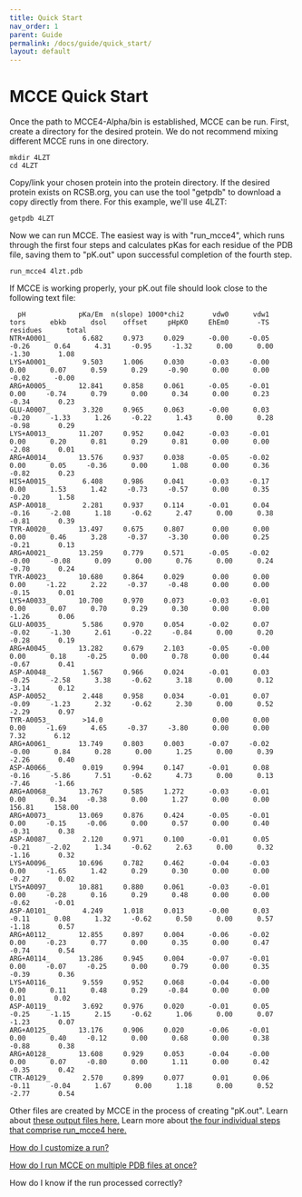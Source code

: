 ```yaml
---
title: Quick Start
nav_order: 1
parent: Guide
permalink: /docs/guide/quick_start/
layout: default
---
```

# MCCE Quick Start

Once the path to MCCE4-Alpha/bin is established, MCCE can be run. First, create a directory for the desired protein. We do not recommend mixing different MCCE runs in one directory.

```
mkdir 4LZT
cd 4LZT
```

Copy/link your chosen protein into the protein directory. If the desired protein exists on RCSB.org, you can use the tool "getpdb" to download a copy directly from there. For this example, we'll use 4LZT:

```
getpdb 4LZT
```

Now we can run MCCE. The easiest way is with "run_mcce4", which runs through the first four steps and calculates pKas for each residue of the PDB file, saving them to "pK.out" upon successful completion of the fourth step.

```
run_mcce4 4lzt.pdb
```

If MCCE is working properly, your pK.out file should look close to the following text file:

```
  pH             pKa/Em  n(slope) 1000*chi2       vdw0      vdw1      tors      ebkb      dsol    offset     pHpK0     EhEm0       -TS  residues      total
NTR+A0001_        6.682     0.973     0.029      -0.00     -0.05     -0.26      0.64      4.31     -0.95     -1.32      0.00      0.00     -1.30       1.08
LYS+A0001_        9.503     1.006     0.030      -0.03     -0.00      0.00      0.07      0.59      0.29     -0.90      0.00      0.00     -0.02      -0.00
ARG+A0005_       12.841     0.858     0.061      -0.05     -0.01      0.00     -0.74      0.79      0.00      0.34      0.00      0.23     -0.34       0.23
GLU-A0007_        3.320     0.965     0.063      -0.00      0.03     -0.20     -1.33      1.26     -0.22      1.43      0.00      0.28     -0.98       0.29
LYS+A0013_       11.207     0.952     0.042      -0.03     -0.01      0.00      0.20      0.81      0.29      0.81      0.00      0.00     -2.08       0.01
ARG+A0014_       13.576     0.937     0.038      -0.05     -0.02      0.00      0.05     -0.36      0.00      1.08      0.00      0.36     -0.82       0.23
HIS+A0015_        6.408     0.986     0.041      -0.03     -0.17      0.00      1.53      1.42     -0.73     -0.57      0.00      0.35     -0.20       1.58
ASP-A0018_        2.281     0.937     0.114      -0.01      0.04     -0.16     -2.08      1.18     -0.62      2.47      0.00      0.38     -0.81       0.39
TYR-A0020_       13.497     0.675     0.807       0.00      0.00      0.00      0.46      3.28     -0.37     -3.30      0.00      0.25     -0.21       0.13
ARG+A0021_       13.259     0.779     0.571      -0.05     -0.02     -0.00     -0.08      0.09      0.00      0.76      0.00      0.24     -0.70       0.24
TYR-A0023_       10.680     0.864     0.029       0.00      0.00      0.00     -1.22      2.22     -0.37     -0.48      0.00      0.00     -0.15       0.01
LYS+A0033_       10.700     0.970     0.073      -0.03     -0.01      0.00      0.07      0.70      0.29      0.30      0.00      0.00     -1.26       0.06
GLU-A0035_        5.586     0.970     0.054      -0.02      0.07     -0.02     -1.30      2.61     -0.22     -0.84      0.00      0.20     -0.28       0.19
ARG+A0045_       13.282     0.679     2.103      -0.05     -0.00      0.00      0.18     -0.25      0.00      0.78      0.00      0.44     -0.67       0.41
ASP-A0048_        1.567     0.966     0.024      -0.01      0.03     -0.25     -2.58      3.38     -0.62      3.18      0.00      0.12     -3.14       0.12
ASP-A0052_        2.448     0.958     0.034      -0.01      0.07     -0.09     -1.23      2.32     -0.62      2.30      0.00      0.52     -2.29       0.97
TYR-A0053_        >14.0                           0.00      0.00      0.00     -1.69      4.65     -0.37     -3.80      0.00      0.00      7.32       6.12
ARG+A0061_       13.749     0.803     0.003      -0.07     -0.02     -0.00      0.84      0.28      0.00      1.25      0.00      0.39     -2.26       0.40
ASP-A0066_        0.019     0.994     0.147      -0.01      0.08     -0.16     -5.86      7.51     -0.62      4.73      0.00      0.13     -7.46      -1.66
ARG+A0068_       13.767     0.585     1.272      -0.03     -0.01      0.00      0.34     -0.38      0.00      1.27      0.00      0.00    156.81     158.00
ARG+A0073_       13.069     0.876     0.424      -0.05     -0.01      0.00     -0.15     -0.06      0.00      0.57      0.00      0.40     -0.31       0.38
ASP-A0087_        2.120     0.971     0.100      -0.01      0.05     -0.21     -2.02      1.34     -0.62      2.63      0.00      0.32     -1.16       0.32
LYS+A0096_       10.696     0.782     0.462      -0.04     -0.03      0.00     -1.65      1.42      0.29      0.30      0.00      0.00     -0.27       0.02
LYS+A0097_       10.881     0.880     0.061      -0.03     -0.01      0.00     -0.28      0.16      0.29      0.48      0.00      0.00     -0.62      -0.01
ASP-A0101_        4.249     1.018     0.013      -0.00      0.03     -0.11      0.08      1.32     -0.62      0.50      0.00      0.57     -1.18       0.57
ARG+A0112_       12.855     0.897     0.004      -0.06     -0.02      0.00     -0.23      0.77      0.00      0.35      0.00      0.47     -0.74       0.54
ARG+A0114_       13.286     0.945     0.004      -0.07     -0.01      0.00     -0.07     -0.25      0.00      0.79      0.00      0.35     -0.39       0.36
LYS+A0116_        9.559     0.952     0.068      -0.04     -0.00      0.00      0.11      0.48      0.29     -0.84      0.00      0.00      0.01       0.02
ASP-A0119_        3.692     0.976     0.020      -0.01      0.05     -0.25     -1.15      2.15     -0.62      1.06      0.00      0.07     -1.23       0.07
ARG+A0125_       13.176     0.906     0.020      -0.06     -0.01      0.00      0.40     -0.12      0.00      0.68      0.00      0.38     -0.88       0.38
ARG+A0128_       13.608     0.929     0.053      -0.04     -0.00      0.00      0.07     -0.80      0.00      1.11      0.00      0.42     -0.35       0.42
CTR-A0129_        2.570     0.899     0.077       0.01      0.06     -0.11     -0.04      1.67      0.00      1.18      0.00      0.52     -2.77       0.54
```

Other files are created by MCCE in the process of creating "pK.out". 
Learn about [these output files here.](https://gunnerlab.github.io/mcce4_tutorial/docs/mcce/mechanism) 
Learn more about [the four individual steps that comprise run_mcce4 here.](https://mccewiki.levich.net/books/mcce-tutorial-4lzt/page/calculate-pkas-of-lysozyme-mcce-steps-1-4)

[How do I customize a run?](https://gunnerlab.github.io/mcce4_tutorial/docs/guide/submit_shell)

[How do I run MCCE on multiple PDB files at once?](https://gunnerlab.github.io/mcce4_tutorial/docs/guide/p_batch)

How do I know if the run processed correctly?

